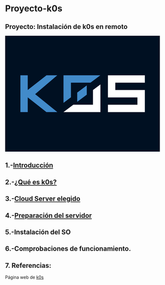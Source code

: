 # Proyecto-k0s
## Proyecto: Instalación de k0s en remoto

![logok0s](images/k0s.png)

## 1.-[Introducción](ARCHIVOS/introducccion1.md)
## 2.-[¿Qué es k0s?](ARCHIVOS/que-es.md)
## 3.-[Cloud Server elegido](ARCHIVOS/server-elegido.md)
## 4.-[Preparación del servidor](ARCHIVOS/preparación.md)
## 5.-Instalación del SO 
## 6.-Comprobaciones de funcionamiento.
## 7. Referencias:
Página web de [k0s](https://k0sproject.io)
